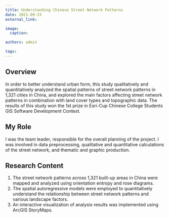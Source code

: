 ```yaml
---
title: Understanding Chinese Street Network Patterns
date: 2021-09-23
external_link: 

image:
  caption:

authors: admin

tags:
---
```


## Overview
In order to better understand urban form, this study qualitatively and quantitatively analyzed the spatial patterns of street network patterns in 1,321 cities in China, and explored the main factors affecting street network patterns in combination with land cover types and topographic data. The results of this study won the 1st prize in Esri-Cup Chinese College Students GIS Software Development Contest.

## My Role
I was the team leader, responsible for the overall planning of the project. I was involved in data preprocessing, qualitative and quantitative calculations of the street network, and thematic and graphic production.

## Research Content
1. The street network patterns across 1,321 built-up areas in China were mapped and analyzed using orientation entropy and rose diagrams.
2. The spatial autoregressive models were employed to quantitatively understand the relationship between street network patterns and various landscape factors.
3. An interactive visualization of analysis results was implemented using ArcGIS StoryMaps.
<!--more-->
